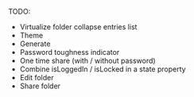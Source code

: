 TODO:
- Virtualize folder collapse entries list
- Theme
- Generate
- Password toughness indicator
- One time share (with / without password)
- Combine isLoggedIn / isLocked in a state property
- Edit folder
- Share folder

